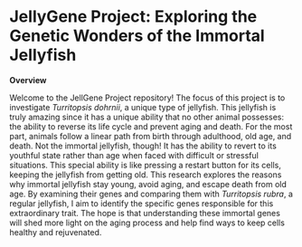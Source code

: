 # JellyGene Project: Exploring the Genetic Wonders of the Immortal Jellyfish
**Overview**

Welcome to the JellGene Project repository! The focus of this project is to investigate _Turritopsis dohrnii_, a unique type of jellyfish. This jellyfish is truly amazing since it has a unique ability that no other animal possesses: the ability to reverse its life cycle and prevent aging and death. For the most part, animals follow a linear path from birth through adulthood, old age, and death. Not the immortal jellyfish, though! It has the ability to revert to its youthful state rather than age when faced with difficult or stressful situations. This special ability is like pressing a restart button for its cells, keeping the jellyfish from getting old. 
This research explores the reasons why immortal jellyfish stay young, avoid aging, and escape death from old age. By examining their genes and comparing them with _Turritopsis rubra_, a regular jellyfish, I aim to identify the specific genes responsible for this extraordinary trait. The hope is that understanding these immortal genes will shed more light on the aging process and help find ways to keep cells healthy and rejuvenated.
